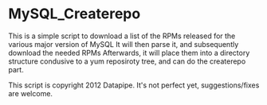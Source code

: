 MySQL_Createrepo
================
This is a simple script to download a list of the RPMs released for the various major version of MySQL
It will then parse it, and subsequently download the needed RPMs
Afterwards, it will place them into a directory structure condusive to a yum reposiroty tree, and can do the createrepo part.


This script is copyright 2012 Datapipe. 
It's not perfect yet, suggestions/fixes are welcome.
